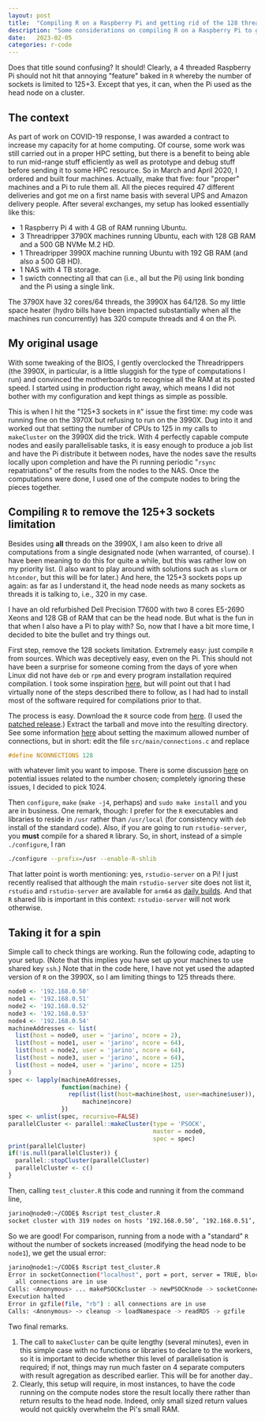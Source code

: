 ```yaml
---
layout: post
title:  "Compiling R on a Raspberry Pi and getting rid of the 128 threads limitation"
description: "Some considerations on compiling R on a Raspberry Pi to get rid of the 128 threads limitation"
date:   2023-02-05
categories: r-code
---
```


Does that title sound confusing? It should! Clearly, a 4 threaded Raspberry Pi should not hit that annoying "feature" baked in `R` whereby the number of sockets is limited to 125+3. Except that yes, it can, when the Pi used as the head node on a cluster.

## The context

As part of work on COVID-19 response, I was awarded a contract to increase my capacity for at home computing. Of course, some work was still carried out in a proper HPC setting, but there is a benefit to being able to run mid-range stuff efficiently as well as prototype and debug stuff before sending it to some HPC resource. So in March and April 2020, I ordered and built four machines. Actually, make that five: four "proper" machines and a Pi to rule them all. All the pieces required 47 different deliveries and got me on a first name basis with several UPS and Amazon delivery people. After several exchanges, my setup has looked essentially like this:

- 1 Raspberry Pi 4 with 4 GB of RAM running Ubuntu.
- 3 Threadripper 3790X machines running Ubuntu, each with 128 GB RAM and a 500 GB NVMe M.2 HD.
- 1 Threadripper 3990X machine running Ubuntu with 192 GB RAM (and also a 500 GB HD).
- 1 NAS with 4 TB storage.
- 1 swicth connecting all that can (i.e., all but the Pi) using link bonding and the Pi using a single link.

The 3790X have 32 cores/64 threads, the 3990X has 64/128. So my little space heater (hydro bills have been impacted substantially when all the machines run concurrently) has 320 compute threads and 4 on the Pi.

## My original usage

With some tweaking of the BIOS, I gently overclocked the Threadrippers (the 3990X, in particular, is a little sluggish for the type of computations I run) and convinced the motherboards to recognise all the RAM at its posted speed. I started using in production right away, which means I did not bother with my configuration and kept things as simple as possible. 

This is when I hit the "125+3 sockets in `R`" issue the first time: my code was running fine on the 3970X but refusing to run on the 3990X. Dug into it and worked out that setting the number of CPUs to 125 in my calls to `makeCluster` on the 3990X did the trick. With 4 perfectly capable compute nodes and easily parallelisable tasks, it is easy enough to produce a job list and have the Pi distribute it between nodes, have the nodes save the results locally upon completion and have the Pi running periodic "`rsync` repatriations" of the results from the nodes to the NAS. Once the computations were done, I used one of the compute nodes to bring the pieces together. 

## Compiling `R` to remove the 125+3 sockets limitation

Besides using **all** threads on the 3990X, I am also keen to drive all computations from a single designated node (when warranted, of course). I have been meaning to do this for quite a while, but this was rather low on my priority list. (I also want to play around with solutions such as `slurm` or `htcondor`, but this will be for later.)  And here, the 125+3 sockets pops up again: as far as I understand it, the head node needs as many sockets as threads it is talking to, i.e., 320 in my case. 

I have an old refurbished Dell Precision T7600 with two 8 cores E5-2690 Xeons and 128 GB of RAM that can be the head node. But what is the fun in that when I also have a Pi to play with? So, now that I have a bit more time, I decided to bite the bullet and try things out. 

First step, remove the 128 sockets limitation. Extremely easy: just compile `R` from sources. Which was deceptively easy, even on the Pi. This should not have been a surprise for someone coming from the days of yore when Linux did not have `deb` or `rpm` and every program installation required compilation. I took some inspiration [here](https://www.psyctc.org/Rblog/posts/2021-03-26-compiling-r-on-a-raspberry-pi-4/), but will point out that I had virtually none of the steps described there to follow, as I had had to install most of the software required for compilations prior to that.

The process is easy. Download the `R` source code from [here](https://cran.r-project.org/sources.html). (I used the [patched release](https://stat.ethz.ch/R/daily/R-patched.tar.gz).) Extract the tarball and move into the resulting directory. See some information [here](https://parallelly.futureverse.org/reference/availableConnections.html) about setting the maximum allowed number of connections, but in short: edit the file `src/main/connections.c` and replace
```c
#define NCONNECTIONS 128
```
with whatever limit you want to impose. There is some discussion [here](https://github.com/HenrikBengtsson/Wishlist-for-R/issues/28) on potential issues related to the number chosen; completely ignoring these issues, I decided to pick 1024.

Then `configure`, `make` (`make -j4`, perhaps) and `sudo make install` and you are in business. One remark, though: I prefer for the `R` executables and libraries to reside in `/usr` rather than `/usr/local` (for consistency with `deb` install of the standard code). Also, if you are going to run `rstudio-server`, you **must** compile for a shared `R` library. So, in short, instead of a simple `./configure`, I ran
```bash
./configure --prefix=/usr --enable-R-shlib
```

That latter point is worth mentioning: yes, `rstudio-server` on a Pi! I just recently realised that although the main `rstudio-server` site does not list it, `rstudio` and `rstudio-server` are available for `arm64` as [daily builds](https://dailies.rstudio.com/). And that `R` shared lib is important in this context: `rstudio-server` will not work otherwise.

## Taking it for a spin

Simple call to check things are working. Run the following code, adapting to your setup. (Note that this implies you have set up your machines to use shared key `ssh`.) Note that in the code here, I have not yet used the adapted version of `R` on the 3990X, so I am limiting things to 125 threads there.

```R
node0 <- '192.168.0.50'
node1 <- '192.168.0.51'
node2 <- '192.168.0.52'
node3 <- '192.168.0.53'
node4 <- '192.168.0.54'
machineAddresses <- list(
  list(host = node0, user = 'jarino', ncore = 2),
  list(host = node1, user = 'jarino', ncore = 64),
  list(host = node2, user = 'jarino', ncore = 64),
  list(host = node3, user = 'jarino', ncore = 64),
  list(host = node4, user = 'jarino', ncore = 125)
)
spec <- lapply(machineAddresses,
               function(machine) {
                 rep(list(list(host=machine$host, user=machine$user)),
                     machine$ncore)
               })
spec <- unlist(spec, recursive=FALSE)
parallelCluster <- parallel::makeCluster(type = 'PSOCK',
                                         master = node0,
                                         spec = spec)
print(parallelCluster)
if(!is.null(parallelCluster)) {
  parallel::stopCluster(parallelCluster)
  parallelCluster <- c()
}
```

Then, calling `test_cluster.R` this code and running it from the command line,
```bash
jarino@node0:~/CODE$ Rscript test_cluster.R 
socket cluster with 319 nodes on hosts ‘192.168.0.50’, ‘192.168.0.51’, ‘192.168.0.52’, ‘192.168.0.53’, ‘192.168.0.54’
```
So we are good! For comparison, running from a node with a "standard" `R` without the number of sockets increased (modifying the head node to be `node1`), we get the usual error:
```bash
jarino@node1:~/CODE$ Rscript test_cluster.R 
Error in socketConnection("localhost", port = port, server = TRUE, blocking = TRUE,  : 
  all connections are in use
Calls: <Anonymous> ... makePSOCKcluster -> newPSOCKnode -> socketConnection
Execution halted
Error in gzfile(file, "rb") : all connections are in use
Calls: <Anonymous> -> cleanup -> loadNamespace -> readRDS -> gzfile
```

Two final remarks.
1. The call to `makeCluster` can be quite lengthy (several minutes), even in this simple case with no functions or libraries to declare to the workers, so it is important to decide whether this level of parallelisation is required; if not, things may run much faster on 4 separate computers with result agregation as described earlier. This will be for another day.. 
2. Clearly, this setup will require, in most instances, to have the code running on the compute nodes store the result locally there rather than return results to the head node. Indeed, only small sized return values would not quickly overwhelm the Pi's small RAM.